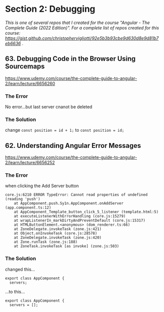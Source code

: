# Section 2: Debugging

*This is one of several repos that I created for the course "Angular - The Complete Guide (2022 Edition)".  For a complete list of repos created for this course: https://gist.github.com/christophervigliotti/92e5b3b93cbe9d630d8e9d81b7eb6636 .*

## 63. Debugging Code in the Browser Using Sourcemaps

https://www.udemy.com/course/the-complete-guide-to-angular-2/learn/lecture/6656260


### The Error

No error...but last server cnanot be deleted

### The Solution

change `const position = id + 1;` to `const position = id;`

## 62. Understanding Angular Error Messages

https://www.udemy.com/course/the-complete-guide-to-angular-2/learn/lecture/6656252

### The Error

when clicking the Add Server button

```
core.js:6210 ERROR TypeError: Cannot read properties of undefined (reading 'push')
    at AppComponent.push.Sy1n.AppComponent.onAddServer (app.component.ts:12)
    at AppComponent_Template_button_click_5_listener (template.html:5)
    at executeListenerWithErrorHandling (core.js:15279)
    at wrapListenerIn_markDirtyAndPreventDefault (core.js:15317)
    at HTMLButtonElement.<anonymous> (dom_renderer.ts:66)
    at ZoneDelegate.invokeTask (zone.js:421)
    at Object.onInvokeTask (core.js:28578)
    at ZoneDelegate.invokeTask (zone.js:420)
    at Zone.runTask (zone.js:188)
    at ZoneTask.invokeTask [as invoke] (zone.js:503)
```

### The Solution

changed this...

```
export class AppComponent {
  servers;
```

...to this...

```
export class AppComponent {
  servers = [];
```
